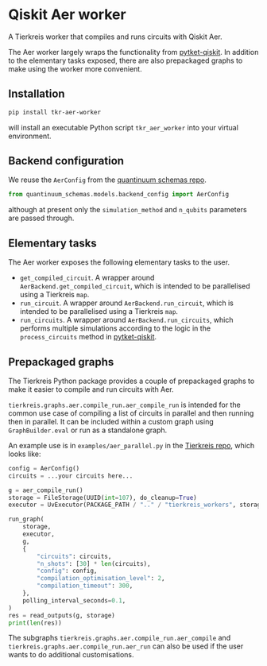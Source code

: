 # Qiskit Aer worker

A Tierkreis worker that compiles and runs circuits with Qiskit Aer.

The Aer worker largely wraps the functionality from [pytket-qiskit](https://github.com/CQCL/pytket-qiskit/).
In addition to the elementary tasks exposed, there are also prepackaged graphs to make using the worker more convenient.

## Installation

```sh
pip install tkr-aer-worker
```

will install an executable Python script `tkr_aer_worker` into your virtual environment.

## Backend configuration

We reuse the `AerConfig` from the [quantinuum schemas repo](https://github.com/quantinuum-dev/quantinuum-schemas).

```python
from quantinuum_schemas.models.backend_config import AerConfig
```

although at present only the `simulation_method` and `n_qubits` parameters are passed through.

## Elementary tasks

The Aer worker exposes the following elementary tasks to the user.

- `get_compiled_circuit`. A wrapper around `AerBackend.get_compiled_circuit`, which is intended to be parallelised using a Tierkreis `map`.
- `run_circuit`. A wrapper around `AerBackend.run_circuit`, which is intended to be parallelised using a Tierkreis `map`.
- `run_circuits`. A wrapper around `AerBackend.run_circuits`, which performs multiple simulations according to the logic in the `process_circuits` method in [pytket-qiskit](https://github.com/CQCL/pytket-qiskit/blob/main/pytket/extensions/qiskit/backends/aer.py).

## Prepackaged graphs

The Tierkreis Python package provides a couple of prepackaged graphs to make it easier to compile and run circuits with Aer.

`tierkreis.graphs.aer.compile_run.aer_compile_run` is intended for the common use case of compiling a list of circuits in parallel and then running then in parallel.
It can be included within a custom graph using `GraphBuilder.eval` or run as a standalone graph.

An example use is in `examples/aer_parallel.py` in the [Tierkreis repo](https://github.com/CQCL/tierkreis), which looks like:

```python
config = AerConfig()
circuits = ...your circuits here...

g = aer_compile_run()
storage = FileStorage(UUID(int=107), do_cleanup=True)
executor = UvExecutor(PACKAGE_PATH / ".." / "tierkreis_workers", storage.logs_path)

run_graph(
    storage,
    executor,
    g,
    {
        "circuits": circuits,
        "n_shots": [30] * len(circuits),
        "config": config,
        "compilation_optimisation_level": 2,
        "compilation_timeout": 300,
    },
    polling_interval_seconds=0.1,
)
res = read_outputs(g, storage)
print(len(res))

```

The subgraphs `tierkreis.graphs.aer.compile_run.aer_compile` and `tierkreis.graphs.aer.compile_run.aer_run` can also be used if the user wants to do additional customisations.
